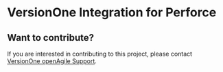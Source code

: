 # VersionOne Integration for Perforce

## Want to contribute?
If you are interested in contributing to this project, please contact [VersionOne openAgile Support](mailto:openAgileSupport@versionone.com).
